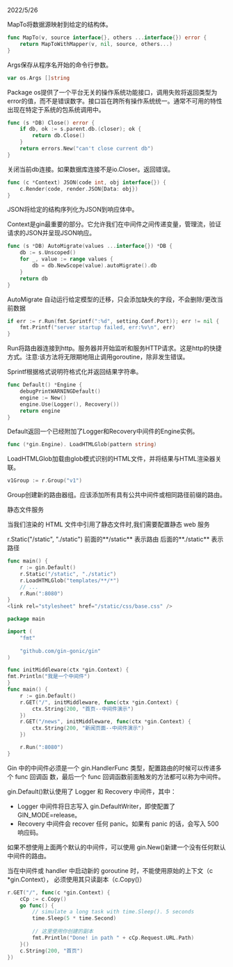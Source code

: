 2022/5/26



MapTo将数据源映射到给定的结构体。

```go
func MapTo(v, source interface{}, others ...interface{}) error {
	return MapToWithMapper(v, nil, source, others...)
}
```

Args保存从程序名开始的命令行参数。

```go
var os.Args []string
```



Package os提供了一个平台无关的操作系统功能接口，调用失败将返回类型为error的值，而不是错误数字。接口旨在跨所有操作系统统一。通常不可用的特性出现在特定于系统的包系统调用中。



```go
func (s *DB) Close() error {
	if db, ok := s.parent.db.(closer); ok {
		return db.Close()
	}
	return errors.New("can't close current db")
}
```

关闭当前db连接。如果数据库连接不是io.Closer。返回错误。



```go
func (c *Context) JSON(code int, obj interface{}) {
	c.Render(code, render.JSON{Data: obj})
}
```

JSON将给定的结构序列化为JSON到响应体中。

Context是gin最重要的部分。它允许我们在中间件之间传递变量，管理流，验证请求的JSON并呈现JSON响应。



```go
func (s *DB) AutoMigrate(values ...interface{}) *DB {
	db := s.Unscoped()
	for _, value := range values {
		db = db.NewScope(value).autoMigrate().db
	}
	return db
}
```

AutoMigrate 自动运行给定模型的迁移，只会添加缺失的字段，不会删除/更改当前数据



```go
if err := r.Run(fmt.Sprintf(":%d", setting.Conf.Port)); err != nil {
	fmt.Printf("server startup failed, err:%v\n", err)
}
```

Run将路由器连接到http。服务器并开始监听和服务HTTP请求。这是http的快捷方式。注意:该方法将无限期地阻止调用goroutine，除非发生错误。

Sprintf根据格式说明符格式化并返回结果字符串。



```go
func Default() *Engine {
	debugPrintWARNINGDefault()
	engine := New()
	engine.Use(Logger(), Recovery())
	return engine
}
```

Default返回一个已经附加了Logger和Recovery中间件的Engine实例。



```go
func (*gin.Engine). LoadHTMLGlob(pattern string)
```

LoadHTMLGlob加载由glob模式识别的HTML文件，并将结果与HTML渲染器关联。



```go
v1Group := r.Group("v1")
```

Group创建新的路由器组。应该添加所有具有公共中间件或相同路径前缀的路由。



静态文件服务

当我们渲染的 HTML 文件中引用了静态文件时,我们需要配置静态 web 服务 

r.Static("/static", "./static") 前面的**/static** 表示路由 后面的**./static** 表示路径

```go
func main() {
	r := gin.Default()
	r.Static("/static", "./static")
	r.LoadHTMLGlob("templates/**/*")
	// ... 
	r.Run(":8080")
}
<link rel="stylesheet" href="/static/css/base.css" />
```



```go
package main

import ( 
	"fmt"
	
	"github.com/gin-gonic/gin"
)

func initMiddleware(ctx *gin.Context) {
fmt.Println("我是一个中间件")
}
func main() {
	r := gin.Default()
	r.GET("/", initMiddleware, func(ctx *gin.Context) {
		ctx.String(200, "首页--中间件演示")
	})
	r.GET("/news", initMiddleware, func(ctx *gin.Context) {
		ctx.String(200, "新闻页面--中间件演示")
	})

	r.Run(":8080")
}
```

Gin 中的中间件必须是一个 gin.HandlerFunc 类型，配置路由的时候可以传递多个 func 回调函 数，最后一个 func 回调函数前面触发的方法都可以称为中间件。





gin.Default()默认使用了 Logger 和 Recovery 中间件，其中：

+ Logger 中间件将日志写入 gin.DefaultWriter，即使配置了 GIN_MODE=release。
+ Recovery 中间件会 recover 任何 panic。如果有 panic 的话，会写入 500 响应码。

如果不想使用上面两个默认的中间件，可以使用 gin.New()新建一个没有任何默认中间件的路由。

当在中间件或 handler 中启动新的 goroutine 时，不能使用原始的上下文（c *gin.Context）， 必须使用其只读副本（c.Copy()）

```go
r.GET("/", func(c *gin.Context) {
	cCp := c.Copy()
	go func() {
		// simulate a long task with time.Sleep(). 5 seconds
		time.Sleep(5 * time.Second)
		
		// 这里使用你创建的副本
		fmt.Println("Done! in path " + cCp.Request.URL.Path)
	}()
	c.String(200, "首页")
})
```

